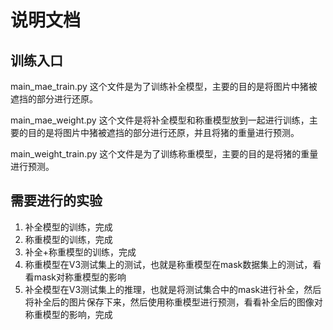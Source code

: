 # 说明文档

## 训练入口

main_mae_train.py 这个文件是为了训练补全模型，主要的目的是将图片中猪被遮挡的部分进行还原。

main_mae_weight.py 这个文件是将补全模型和称重模型放到一起进行训练，主要的目的是将图片中猪被遮挡的部分进行还原，并且将猪的重量进行预测。

main_weight_train.py 这个文件是为了训练称重模型，主要的目的是将猪的重量进行预测。


## 需要进行的实验
 
1. 补全模型的训练，完成
2. 称重模型的训练，完成
3. 补全+称重模型的训练，完成
4. 称重模型在V3测试集上的测试，也就是称重模型在mask数据集上的测试，看看mask对称重模型的影响
5. 补全模型在V3测试集上的推理，也就是将测试集合中的mask进行补全，然后将补全后的图片保存下来，然后使用称重模型进行预测，看看补全后的图像对称重模型的影响，完成
